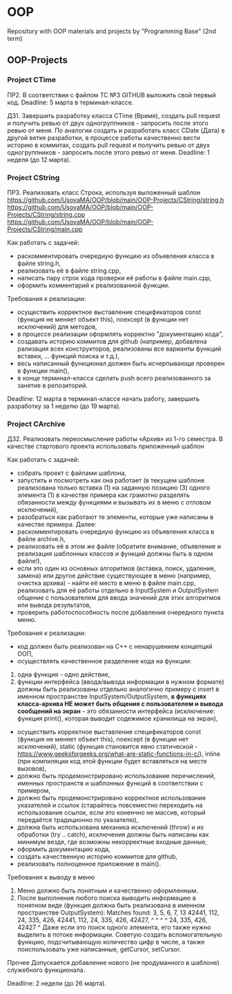 # OOP
Repository with OOP materials and projects by "Programming Base" (2nd term)

## OOP-Projects

### Project CTime

ПР2. В соответствии с файлом TC №3 GITHUB выложить свой первый код. 
Deadline: 5 марта в терминал-классе.

ДЗ1. Завершить разработку класса CTime (Время), создать pull request и получить ревью от двух одногруппников - запросить после этого ревью от меня. По аналогии создать и разработать класс CDate (Дата) в другой ветке разработки, в процессе работы качественно вести историю в коммитах, создать pull request и получить ревью от двух одногруппников - запросить после этого ревью от меня.
Deadline: 1 неделя (до 12 марта).

### Project CString

ПР3. Реализовать класс Строка, используя выложенный шаблон
https://github.com/UsovaMA/OOP/blob/main/OOP-Projects/CString/string.h
https://github.com/UsovaMA/OOP/blob/main/OOP-Projects/CString/string.cpp
https://github.com/UsovaMA/OOP/blob/main/OOP-Projects/CString/main.cpp

Как работать с задачей:
* раскомментировать очередную функцию из объявления класса в файле string.h,
* реализовать её в файле string.cpp,
* написать пару строк кода проверки её работы в файле main.cpp,
* оформить комментарий к реализованной функции.

Требования к реализации:
* осуществить корректное выставление спецификаторов const (функция не меняет объект this), noexcept (в функции нет исключений) для методов,
* в процессе реализации оформлять корректно "документацию кода",
* создавать историю коммитов для github (например, добавлена рализация всех конструкторов, реализованы все варианты функций вставки, ... функций поиска и т.д.),
* весь написанный функционал должен быть исчерпывающе проверен в функции main(),
* в конце терминал-класса сделать push всего реализованного за занятие в репозиторий. 

Deadline: 12 марта в терминал-классе начать работу,
завершить разработку за 1 неделю (до 19 марта).

### Project CArchive

ДЗ2. Реализовать переосмысление работы «Архив» из 1-го семестра.
В качестве стартового проекта использовать приложенный шаблон

Как работать с задачей:
* собрать проект с файлами шаблона,
* запустить и посмотреть как она работает (в текущем шаблоне реализована только вставка (1) на заданную позицию (3) одного элемента (1) в качестве примера как грамотно разделять обязанности между функциями и вызывать их в меню с отловом исключений),
* разобраться как работают те элементы, которые уже написаны в качестве примера.
Далее:
* раскомментировать очередную функцию из объявления класса в файле archive.h,
* реализовать её в этом же файле (обратите внимание, объявление и реализация шаблонных классов и функций должны быть в одном файле!),
* если это один из основных алгоритмов (вставка, поиск, удаление, замена) или другое действие существующее в меню (например, очистка архива) - найти её место в меню в файле main.cpp, реализовать для её работы отдельно в InputSystem и OutputSystem общение с пользователем для ввода значений для этих алгоритмов или вывода результатов,
* проверить работоспособность  после добавления очередного пункта меню.

Требования к реализации:
* код должен быть реализован на С++ с ненарушением концепций ООП,
* осуществлять качественное разделение кода на функции:
1. одна функция - одно действие,
2. функции интерфейса (ввода/вывода информации в нужном формате) должны быть реализованы отдельно аналогично примеру с insert в именном пространстве InputSystem/OutputSystem, **в функциях класса-архива НЕ может быть общения с пользователем и вывода сообщений на экран** - это обязанности интерфейса (исключение: функция print(), которая выводит содежимое хранилища на экран),
* осуществить корректное выставление спецификаторов const (функция не меняет объект this), noexcept (в функции нет исключений), static (функция становится явно статической - https://www.geeksforgeeks.org/what-are-static-functions-in-c/), inline (при компиляции код этой функции будет вставляться на месте вызовов),
* должно быть продемонстрировано использование перечислений, именных пространств и шаблонных функций в соответствии с примером,
* должно быть продемонстрировано корректное использование указателей и ссылок (старайтесь повсеместно переходить на использование ссылок, если это коненчно не массив, который передаётся традиционно по указателю),
* должна быть использована механика исключений (throw) и их обработки (try .. catch), исключения должны быть написаны как минимум везде, где возможны некорректные входные данные,
* оформить документацию кода,
* создать качественную историю коммитов для github,
* реализовать полноценное приложение в main(). 

Требования к выводу в меню
1. Меню должно быть понятным и качественно оформленным.
2. После выполнения любого поиска выводить информацию в понятном виде (функция должна быть реализована в именном пространстве OutputSystem):
Matches found: 3, 5, 6, 7, 13
42441, 112, 24, 335, 426, 42441, 112, 24, 335, 426, 42427,
                ^         ^      ^    ^
24, 335, 426, 42427
         ^
Даже если это поиск одного элемента, его также нужно выделить в потоке информации. Советую создать вспомогательную функцию, подсчитывающую количество цифр в числе, а также поиспользовать уже написанные, getCursor, setCursor.

Прочее
Допускается добавление нового (не продуманного в шаблоне) служебного функционала.

Deadline: 2 недели (до 26 марта).
